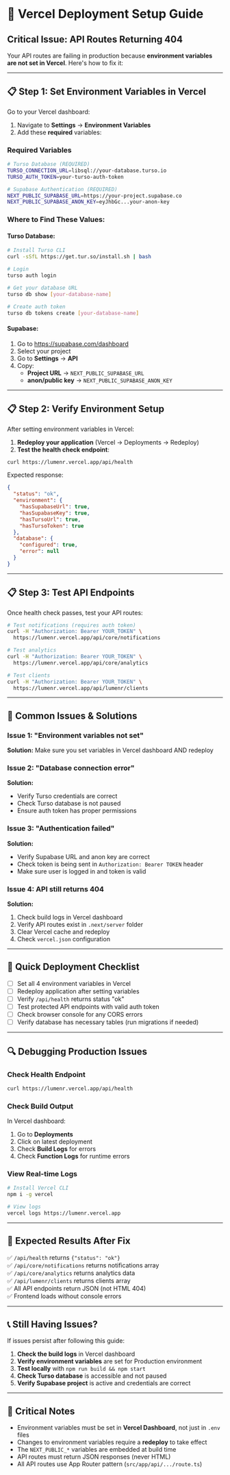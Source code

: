 # 🚀 Vercel Deployment Setup Guide

## Critical Issue: API Routes Returning 404

Your API routes are failing in production because **environment variables are not set in Vercel**. Here's how to fix it:

---

## 📋 Step 1: Set Environment Variables in Vercel

Go to your Vercel dashboard:
1. Navigate to **Settings** → **Environment Variables**
2. Add these **required** variables:

### Required Variables

```bash
# Turso Database (REQUIRED)
TURSO_CONNECTION_URL=libsql://your-database.turso.io
TURSO_AUTH_TOKEN=your-turso-auth-token

# Supabase Authentication (REQUIRED)
NEXT_PUBLIC_SUPABASE_URL=https://your-project.supabase.co
NEXT_PUBLIC_SUPABASE_ANON_KEY=eyJhbGc...your-anon-key
```

### Where to Find These Values:

#### Turso Database:
```bash
# Install Turso CLI
curl -sSfL https://get.tur.so/install.sh | bash

# Login
turso auth login

# Get your database URL
turso db show [your-database-name]

# Create auth token
turso db tokens create [your-database-name]
```

#### Supabase:
1. Go to https://supabase.com/dashboard
2. Select your project
3. Go to **Settings** → **API**
4. Copy:
   - **Project URL** → `NEXT_PUBLIC_SUPABASE_URL`
   - **anon/public key** → `NEXT_PUBLIC_SUPABASE_ANON_KEY`

---

## 📋 Step 2: Verify Environment Setup

After setting environment variables in Vercel:

1. **Redeploy your application** (Vercel → Deployments → Redeploy)
2. **Test the health check endpoint**:

```bash
curl https://lumenr.vercel.app/api/health
```

Expected response:
```json
{
  "status": "ok",
  "environment": {
    "hasSupabaseUrl": true,
    "hasSupabaseKey": true,
    "hasTursoUrl": true,
    "hasTursoToken": true
  },
  "database": {
    "configured": true,
    "error": null
  }
}
```

---

## 📋 Step 3: Test API Endpoints

Once health check passes, test your API routes:

```bash
# Test notifications (requires auth token)
curl -H "Authorization: Bearer YOUR_TOKEN" \
  https://lumenr.vercel.app/api/core/notifications

# Test analytics
curl -H "Authorization: Bearer YOUR_TOKEN" \
  https://lumenr.vercel.app/api/core/analytics

# Test clients
curl -H "Authorization: Bearer YOUR_TOKEN" \
  https://lumenr.vercel.app/api/lumenr/clients
```

---

## 🔧 Common Issues & Solutions

### Issue 1: "Environment variables not set"
**Solution:** Make sure you set variables in Vercel dashboard AND redeploy

### Issue 2: "Database connection error"
**Solution:** 
- Verify Turso credentials are correct
- Check Turso database is not paused
- Ensure auth token has proper permissions

### Issue 3: "Authentication failed"
**Solution:**
- Verify Supabase URL and anon key are correct
- Check token is being sent in `Authorization: Bearer TOKEN` header
- Make sure user is logged in and token is valid

### Issue 4: API still returns 404
**Solution:**
1. Check build logs in Vercel dashboard
2. Verify API routes exist in `.next/server` folder
3. Clear Vercel cache and redeploy
4. Check `vercel.json` configuration

---

## 📝 Quick Deployment Checklist

- [ ] Set all 4 environment variables in Vercel
- [ ] Redeploy application after setting variables
- [ ] Verify `/api/health` returns status "ok"
- [ ] Test protected API endpoints with valid auth token
- [ ] Check browser console for any CORS errors
- [ ] Verify database has necessary tables (run migrations if needed)

---

## 🔍 Debugging Production Issues

### Check Health Endpoint
```bash
curl https://lumenr.vercel.app/api/health
```

### Check Build Output
In Vercel dashboard:
1. Go to **Deployments**
2. Click on latest deployment
3. Check **Build Logs** for errors
4. Check **Function Logs** for runtime errors

### View Real-time Logs
```bash
# Install Vercel CLI
npm i -g vercel

# View logs
vercel logs https://lumenr.vercel.app
```

---

## 🎯 Expected Results After Fix

✅ `/api/health` returns `{"status": "ok"}`  
✅ `/api/core/notifications` returns notifications array  
✅ `/api/core/analytics` returns analytics data  
✅ `/api/lumenr/clients` returns clients array  
✅ All API endpoints return JSON (not HTML 404)  
✅ Frontend loads without console errors  

---

## 📞 Still Having Issues?

If issues persist after following this guide:

1. **Check the build logs** in Vercel dashboard
2. **Verify environment variables** are set for Production environment
3. **Test locally** with `npm run build && npm start`
4. **Check Turso database** is accessible and not paused
5. **Verify Supabase project** is active and credentials are correct

---

## 🚨 Critical Notes

- Environment variables must be set in **Vercel Dashboard**, not just in `.env` files
- Changes to environment variables require a **redeploy** to take effect
- The `NEXT_PUBLIC_*` variables are embedded at build time
- API routes must return JSON responses (never HTML)
- All API routes use App Router pattern (`src/app/api/.../route.ts`)
